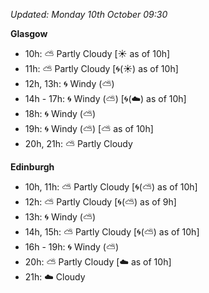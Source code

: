 *Updated: Monday 10th October 09:30*

**Glasgow**

* 10h: :partly_sunny: Partly Cloudy [:sunny: as of 10h]
* 11h: :partly_sunny: Partly Cloudy [:cyclone:(:sunny:) as of 10h]
* 12h, 13h: :cyclone: Windy (:partly_sunny:)
* 14h - 17h: :cyclone: Windy (:partly_sunny:) [:cyclone:(:cloud:) as of 10h]
* 18h: :cyclone: Windy (:partly_sunny:)
* 19h: :cyclone: Windy (:partly_sunny:) [:partly_sunny: as of 10h]
* 20h, 21h: :partly_sunny: Partly Cloudy

**Edinburgh**

* 10h, 11h: :partly_sunny: Partly Cloudy [:cyclone:(:partly_sunny:) as of 10h]
* 12h: :partly_sunny: Partly Cloudy [:cyclone:(:partly_sunny:) as of 9h]
* 13h: :cyclone: Windy (:partly_sunny:)
* 14h, 15h: :partly_sunny: Partly Cloudy [:cyclone:(:partly_sunny:) as of 10h]
* 16h - 19h: :cyclone: Windy (:partly_sunny:)
* 20h: :partly_sunny: Partly Cloudy [:cloud: as of 10h]
* 21h: :cloud: Cloudy
